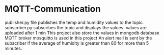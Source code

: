 # MQTT-Communication
publisher.py file publishes the temp and humidity values to the topic.
subscriber.py subscribes the topic and displays the values.
values are uploaded after 1 min
This project also store the values in mongodb database
MQTT broker mosquitto is used in this project
An alert mail is sent by the subscriber if the average of humidity is greater than 80 for more than 5 minutes.
